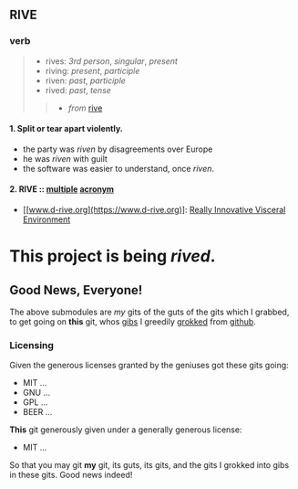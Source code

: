 ## RIVE
### verb
>   + rives: _3rd person_, _singular_, _present_
>   + riving: _present_, _participle_
>   + riven: _past_, _participle_
>   + rived: _past_, _tense_
> > - _from_ [rive](http://www.google.com/dictionary?langpair=en|en&q=rive&hl=en&aq=f)

#### 1. Split or tear apart violently.

* the party was _riven_ by disagreements over Europe
* he was _riven_ with guilt
* the software was easier to understand, once _riven_.

#### 2. RIVE :: [multiple](http://en.wikipedia.org/wiki/Multiset) [acronym](http://www.google.com/dictionary?langpair=en|en&q=acronym&hl=en&aq=f)

* [[www.d-rive.org](https://www.d-rive.org)]: [Really Innovative Visceral Environment](https://www.d-rive.org)


This project is being _rived_.
==============================

## Good News, Everyone!

The above submodules are _my_ gits of the guts of the gits which I grabbed,
to get going on **this** git, whos [gibs](http://en.wikipedia.org/wiki/Gib_\(video_gaming\)) I greedily [grokked](http://en.wikipedia.org/wiki/Grok) from [github](https://www.github.com).

### Licensing

Given the generous licenses granted by the geniuses got these gits going:

+ MIT ...
+ GNU ...
+ GPL ...
+ BEER ...

**This** git generously given under a generally generous license:

+ MIT ...

So that you may git **my** git, its guts, its gits, and the gits I grokked into gibs in these gits. Good news indeed!


